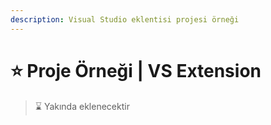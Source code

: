 ```yaml
---
description: Visual Studio eklentisi projesi örneği
---
```


# ⭐ Proje Örneği \| VS Extension

> ⌛ Yakında eklenecektir


